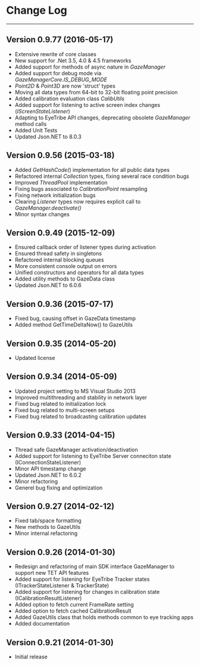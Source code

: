 # Change Log #
---

Version 0.9.77 (2016-05-17)
---
- Extensive rewrite of core classes
- New support for .Net 3.5, 4.0 & 4.5 frameworks
- Added support for methods of async nature in *GazeManager*
- Added support for debug mode via *GazeManagerCore.IS\_DEBUG\_MODE*
- *Point2D* & *Point3D* are now 'struct' types
- Moving all data types from 64-bit to 32-bit floating point precision
- Added calibration evaluation class *CalibUtils*
- Added support for listening to active screen index changes (*IScreenStateListener*)
- Adapting to EyeTribe API changes, deprecating obsolete *GazeManager* method calls 
- Added Unit Tests
- Updated Json.NET to 8.0.3

Version 0.9.56 (2015-03-18)
---
- Added *GetHashCode(*) implementation for all public data types
- Refactored internal *Collection* types, fixing several race condition bugs
- Improved *ThreadPool* implementation
- Fixing bugs associated to *CalibrationPoint* resampling
- Fixing network initialization bugs
- Clearing *Listener* types now requires explicit call to *GazeManager.deactivate()*
- Minor syntax changes

Version 0.9.49 (2015-12-09)
---
- Ensured callback order of listener types during activation 
- Ensured thread safety in singletons
- Refactored internal blocking queues
- More consistent console output on errors
- Unified constructors and operators for all data types
- Added utility methods to GazeData class
- Updated Json.NET to 6.0.6

Version 0.9.36 (2015-07-17)
---

- Fixed bug, causing offset in GazeData timestamp
- Added method GetTimeDeltaNow() to GazeUtils

Version 0.9.35 (2014-05-20)
---

- Updated license

Version 0.9.34 (2014-05-09)
---

- Updated project setting to MS Visual Studio 2013
- Improved multithreading and stability in network layer
- Fixed bug related to initialization lock
- Fixed bug related to multi-screen setups
- Fixed bug related to broadcasting calibration updates

Version 0.9.33 (2014-04-15)
---

- Thread safe GazeManager activation/deactivation
- Added support for listening to EyeTribe Server conneciton state (IConnectionStateListener)
- Minor API timestamp change
- Updated Json.NET to 6.0.2
- Minor refactoring
- Generel bug fixing and optimization

Version 0.9.27 (2014-02-12)
---

- Fixed tab/space formatting
- New methods to GazeUtils
- Minor internal refactoring

Version 0.9.26 (2014-01-30)
---

- Redesign and refactoring of main SDK interface GazeManager to support new TET API features
- Added support for listening for EyeTribe Tracker states (ITrackerStateListener & TrackerState)
- Added support for listening for changes in calibration state (ICalibrationResultListener)
- Added option to fetch current FrameRate setting
- Added option to fetch cached CalibrationResult
- Added GazeUtils class that holds methods common to eye tracking apps
- Added documentation

Version 0.9.21 (2014-01-30)
---

- Initial release